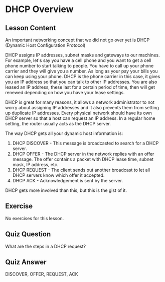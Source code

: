 # DHCP Overview

## Lesson Content

An important networking concept that we did not go over yet is DHCP (Dynamic Host Configuration Protocol)

DHCP assigns IP addresses, subnet masks and gateways to our machines. For example, let's say you have a cell phone and you want to get a cell phone number to start talking to people. You have to call up your phone carrier and they will give you a number. As long as your pay your bills you can keep using your phone. DHCP is the phone carrier in this case, it gives you an IP address so that you can talk to other IP addresses. You are also leased an IP address, these last for a certain period of time, then will get renewed depending on how you have your lease settings.

DHCP is great for many reasons, it allows a network administrator to not worry about assigning IP addresses and it also prevents them from setting up duplicate IP addresses. Every physical network should have its own DHCP server so that a host can request an IP address. In a regular home setting, the router usually acts as the DHCP server.

The way DHCP gets all your dynamic host information is:

<ol>
<li>DHCP DISCOVER - This message is broadcasted to search for a DHCP server.</li>
<li>DHCP OFFER - The DHCP server in the network replies with an offer message. The offer contains a packet with DHCP lease time, subnet mask, IP address, etc.</li>
<li>DHCP REQUEST - The client sends out another broadcast to let all DHCP servers know which offer it accepted.</li>
<li>DHCP ACK - Acknowledgement is sent by the server.</li>
</ol>

DHCP gets more involved than this, but this is the gist of it.

## Exercise

No exercises for this lesson.

## Quiz Question

What are the steps in a DHCP request?

## Quiz Answer

DISCOVER, OFFER, REQUEST, ACK
